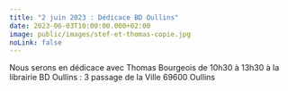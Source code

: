 ```yaml
---
title: "2 juin 2023 : Dédicace BD Oullins"
date: 2023-06-03T10:00:00.000+02:00
image: public/images/stef-et-thomas-copie.jpg
noLink: false
---
```

Nous serons en dédicace avec Thomas Bourgeois de 10h30 à 13h30 à la librairie BD Oullins : 3 passage de la Ville 69600 Oullins
